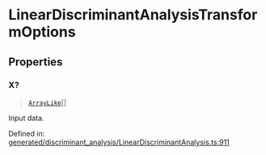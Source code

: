 # LinearDiscriminantAnalysisTransformOptions

## Properties

### X?

> [`ArrayLike`](../types/ArrayLike.md)[]

Input data.

Defined in:  [generated/discriminant\_analysis/LinearDiscriminantAnalysis.ts:911](https://github.com/transitive-bullshit/scikit-learn-ts/blob/b59c1ff/packages/sklearn/src/generated/discriminant_analysis/LinearDiscriminantAnalysis.ts#L911)
